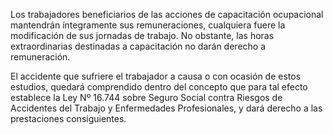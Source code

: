 Los trabajadores beneficiarios de las acciones de capacitación ocupacional mantendrán íntegramente sus remuneraciones, cualquiera fuere la modificación de sus jornadas de trabajo. No obstante, las horas extraordinarias destinadas a capacitación no darán derecho a remuneración.

El accidente que sufriere el trabajador a causa o con ocasión de estos estudios, quedará comprendido dentro del concepto que para tal efecto establece la Ley Nº 16.744 sobre Seguro Social contra Riesgos de Accidentes del Trabajo y Enfermedades Profesionales, y dará derecho a las prestaciones consiguientes.